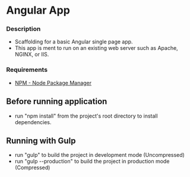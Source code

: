 # Angular App

### Description
* Scaffolding for a basic Angular single page app.
* This app is ment to run on an existing web server such as Apache, NGINX, or IIS.

### Requirements
* <a href="https://www.npmjs.com/" target="_blank">NPM - Node Package Manager</a>

## Before running application
* run "npm install" from the project's root directory to install dependencies.

## Running with Gulp
* run "gulp" to build the project in development mode (Uncompressed)
* run "gulp --production" to build the project in production mode (Compressed)